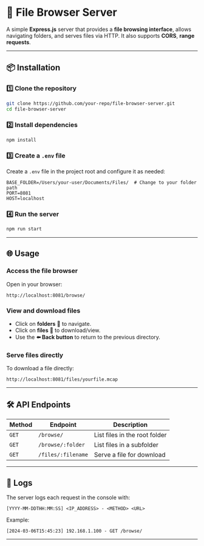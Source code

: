 # 📂 File Browser Server

A simple **Express.js** server that provides a **file browsing interface**, allows navigating folders, and serves files via HTTP. It also supports **CORS**, **range requests**.

---

## 📦 Installation

### 1️⃣ **Clone the repository**

```bash
git clone https://github.com/your-repo/file-browser-server.git
cd file-browser-server
```

### 2️⃣ **Install dependencies**

```bash
npm install
```

### 3️⃣ **Create a `.env` file**

Create a `.env` file in the project root and configure it as needed:

```
BASE_FOLDER=/Users/your-user/Documents/Files/  # Change to your folder path
PORT=8081
HOST=localhost
```

### 4️⃣ **Run the server**

```bash
npm run start
```

---

## 🌐 Usage

### **Access the file browser**

Open in your browser:

```
http://localhost:8081/browse/
```

### **View and download files**

- Click on **folders** 📁 to navigate.
- Click on **files** 📄 to download/view.
- Use the **⬅️ Back button** to return to the previous directory.

### **Serve files directly**

To download a file directly:

```
http://localhost:8081/files/yourfile.mcap
```

---

## 🛠 API Endpoints

| Method | Endpoint           | Description                   |
| ------ | ------------------ | ----------------------------- |
| `GET`  | `/browse/`         | List files in the root folder |
| `GET`  | `/browse/:folder`  | List files in a subfolder     |
| `GET`  | `/files/:filename` | Serve a file for download     |

---

## 📝 Logs

The server logs each request in the console with:

```
[YYYY-MM-DDTHH:MM:SS] <IP_ADDRESS> - <METHOD> <URL>
```

Example:

```
[2024-03-06T15:45:23] 192.168.1.100 - GET /browse/
```

---
